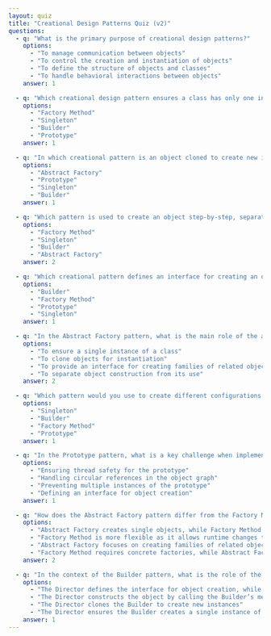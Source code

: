 ```yaml
---
layout: quiz
title: "Creational Design Patterns Quiz (v2)"
questions:
  - q: "What is the primary purpose of creational design patterns?"
    options:
      - "To manage communication between objects"
      - "To control the creation and instantiation of objects"
      - "To define the structure of objects and classes"
      - "To handle behavioral interactions between objects"
    answer: 1

  - q: "Which creational design pattern ensures a class has only one instance and provides a global point of access to it?"
    options:
      - "Factory Method"
      - "Singleton"
      - "Builder"
      - "Prototype"
    answer: 1

  - q: "In which creational pattern is an object cloned to create new instances?"
    options:
      - "Abstract Factory"
      - "Prototype"
      - "Singleton"
      - "Builder"
    answer: 1

  - q: "Which pattern is used to create an object step-by-step, separating the construction process from its representation?"
    options:
      - "Factory Method"
      - "Singleton"
      - "Builder"
      - "Abstract Factory"
    answer: 2

  - q: "Which creational pattern defines an interface for creating an object but lets subclasses decide which class to instantiate?"
    options:
      - "Builder"
      - "Factory Method"
      - "Prototype"
      - "Singleton"
    answer: 1

  - q: "In the Abstract Factory pattern, what is the main role of the abstract factory?"
    options:
      - "To ensure a single instance of a class"
      - "To clone objects for instantiation"
      - "To provide an interface for creating families of related objects"
      - "To separate object construction from its use"
    answer: 2

  - q: "Which pattern would you use to create different configurations of a complex object, such as a car with varying engines and wheels?"
    options:
      - "Singleton"
      - "Builder"
      - "Factory Method"
      - "Prototype"
    answer: 1

  - q: "In the Prototype pattern, what is a key challenge when implementing deep copying of objects?"
    options:
      - "Ensuring thread safety for the prototype"
      - "Handling circular references in the object graph"
      - "Preventing multiple instances of the prototype"
      - "Defining an interface for object creation"
    answer: 1

  - q: "How does the Abstract Factory pattern differ from the Factory Method pattern in terms of scope and flexibility?"
    options:
      - "Abstract Factory creates single objects, while Factory Method creates families of objects"
      - "Factory Method is more flexible as it allows runtime changes to the factory"
      - "Abstract Factory focuses on creating families of related objects, while Factory Method focuses on a single object type"
      - "Factory Method requires concrete factories, while Abstract Factory does not"
    answer: 2

  - q: "In the context of the Builder pattern, what is the role of the Director, and how does it interact with the Builder?"
    options:
      - "The Director defines the interface for object creation, while the Builder implements it"
      - "The Director constructs the object by calling the Builder’s methods in a specific order"
      - "The Director clones the Builder to create new instances"
      - "The Director ensures the Builder creates a single instance of the product"
    answer: 1
---
```

